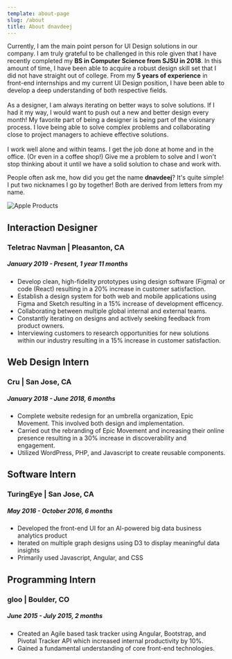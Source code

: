 ```yaml
---
template: about-page
slug: /about
title: About dnavdeej
---
```

Currently, I am the main point person for UI Design solutions in our company. I am truly grateful to be challenged in this role given that I have recently completed my **BS in Computer Science from SJSU in 2018**. In this amount of time, I have been able to acquire a robust design skill set that I did not have straight out of college. From my **5 years of experience** in front-end internships and my current UI Design position, I have been able to develop a deep understanding of both respective fields.\
\
As a designer, I am always iterating on better ways to solve solutions. If I had it my way, I would want to push out a new and better design every month! My favorite part of being a designer is being part of the visionary process. I love being able to solve complex problems and collaborating close to project managers to achieve effective solutions.\
\
I work well alone and within teams. I get the job done at home and in the office. (Or even in a coffee shop!) Give me a problem to solve and I won't stop thinking about it until we have a solid solution to chase and work with.

People often ask me, how did you get the name **dnavdeej**? It's quite simple! I put two nicknames I go by together! Both are derived from letters from my name.

![Apple Products](/assets/resumeplasticassets.png " ")

## Interaction Designer

### Teletrac Navman | Pleasanton, CA

##### January 2019 - Present, 1 year 11 months

* Develop clean, high-fidelity prototypes using design software (Figma) or code (React) resulting in a 20% increase in customer satisfaction.
* Establish a design system for both web and mobile applications using Figma and Sketch resulting in a 15% increase of development efficency.
* Collaborating between multiple global internal and external teams.
* Constantly iterating on designs and actively seeking feedback from product owners.
* Interviewing customers to research opportunities for new solutions within our industry resulting in a 15% increase in customer satisfaction. 

## Web Design Intern

### Cru | San Jose, CA

##### January 2018 - June 2018, 6 months

* Complete website redesign for an umbrella organization, Epic Movement. This involved both design and implementation.
* Carried out the rebranding of Epic Movement and increasing their online presence resulting in a 30% increase in discoverability and engagement.
* Utilized WordPress, PHP, and Javascript to create reusable components.

## Software Intern

### TuringEye | San Jose, CA

##### May 2016 - October 2016, 6 months

* Developed the front-end UI for an AI-powered big data business analytics product
* Iterated on multiple graph designs using D3 to display meaningful data insights
* Primarily used Javascript, Angular, and CSS

## Programming Intern

### gloo | Boulder, CO

##### June 2015 - July 2015, 2 months

* Created an Agile based task tracker using Angular, Bootstrap, and Pivotal Tracker API which increased internal productivity by 10%.
* Gained a fundamental understanding of core front-end technologies.